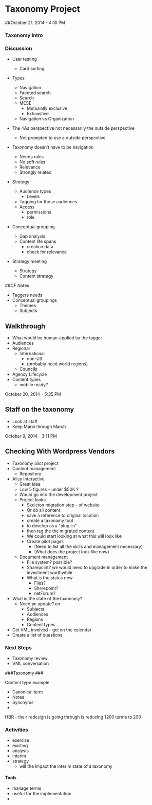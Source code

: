 # Taxonomy Project

##October 21, 2014 - 4:10 PM



### Taxonomy intro

### Discussion
- User testing
     - Card sorting
- Types
     - Navigation
     - Faceted search
     - Search
     - MESE
          - Mutualally exclusive
          - Exhaustive
     - Navigation vs Organization
- The 4As perspective not necessarily the outside perspective
     - Not prompted to use a outside perspective
- Taxonomy doesn’t have to be navigation
     - Needs rules
     - No soft rules
     - Relevance
     - Strongly related
- Strategy
     - Audience types
          - Levels
     - Tagging for those audiences
     - Access
          - permissions
          - role
- Conceptual grouping
     - Gap analysis
     - Content life spans
          - creation data
          - check for relevance

- Strategy meeting
     - Strategy
     - Content strategy


##CF Notes
- Taggers needs
- Conceptual groupings
     - Themes
     - Subjects
     

## Walkthrough
- What would be human-applied by the tagger
- Audiences
- Regional
     - International
          - non-US
          - (probably need world regions)
     - Councils
- Agency Lifecycle
- Content types
     - mobile ready?



October 20, 2014 - 5:35 PM
## Staff on the taxonomy
- Look at staff
- Keep Marci through March





October 9, 2014 - 3:11 PM
## Checking With Wordpress Vendors ##

- Taxonomy pilot project
- Content management
	- Repository
- Alley Interactive
	- Great idea
	- Low 5 figures - under $50K ?
	- Would go into the development project
	- Project looks 
		- Skeleton migration step - of website 
		- Or do all content
		- save a reference to original location
		- create a taxonomy tool
		- to develop as a "plug-in"
		- then tag the the migrated content
		- We could start looking at what this will look like
		- Create pilot pages
			- (Need to list all the skills and management necessary)
			- (What does the project look like now)
	- Document management
		- File system? possible?
		- Sharepoint? we would need to upgrade in order to make the investment worthwhile
		- What is the status now
			- Files?
			- Sharepoint?
			- netForum?
- What is the state of the taxonomy?
	- Need an update? on
		- Subjects
		- Audiences
		- Regions
		- Content types
- Get VML involved - get on the calendar
- Create a list of questions

### Next Steps ###

- Taxonomy review
- VML conversation







###Taxonomy  ###

Content type example

- Canonical term
- Notes
- Synonyms
- 

HBR - 
their redesign is going through is reducing 1200 terms to 200



### Activities


- exercise
- existing
- analysis
- interim
- strategy
	- will the impact the interim state of a taxonomy

#### Tools ####

- manage terms 
- useful for the implementation
- 